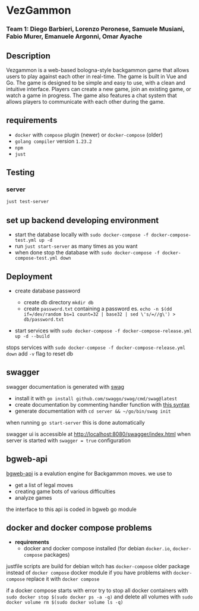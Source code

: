 # VezGammon
### Team 1: Diego Barbieri, Lorenzo Peronese, Samuele Musiani, Fabio Murer, Emanuele Argonni, Omar Ayache 
## Description

Vezgammon is a web-based bologna-style backgammon game that allows users to play against each other in real-time. The game is built in Vue and Go. The game is designed to be simple and easy to use, with a clean and intuitive interface. Players can create a new game, join an existing game, or watch a game in progress. The game also features a chat system that allows players to communicate with each other during the game.


## requirements

- `docker` with `compose` plugin (newer) or  `docker-compose` (older)
- `golang compiler` version `1.23.2`
- `npm`
- `just`

## Testing 

### server 

```bash
just test-server
```

## set up backend developing environment

- start the database locally with `sudo docker-compose -f docker-compose-test.yml up -d`
- run `just start-server` as many times as you want
- when done stop the database with `sudo docker-compose -f docker-compose-test.yml down`


## Deployment

- create database password
    - create db directory `mkdir db`
    - create `password.txt` containing a password es. `echo -n $(dd if=/dev/random bs=1 count=32 | base32 | sed \'s/=//g\') > db/password.txt` 

- start services with `sudo docker-compose -f docker-compose-release.yml up -d --build`

stops services with `sudo docker-compose -f docker-compose-release.yml down` add `-v` flag to reset db

## swagger

swagger documentation is generated with [swag](https://github.com/swaggo/swag)

- install it with `go install github.com/swaggo/swag/cmd/swag@latest`
- create documentation by commenting handler function with [this syntax](https://github.com/swaggo/swag?tab=readme-ov-file#declarative-comments-format)
- generate documentation with `cd server && ~/go/bin/swag init`

when running `go start-server` this is done automatically

swagger ui is accessible at [http://localhost:8080/swagger/index.html](http://localhost:8080/swagger/index.html) when server is started with `swagger = true` configuration

## bgweb-api

[bgweb-api](https://github.com/foochu/bgweb-api) is a evalution engine for Backgammon moves. we use to
- get a list of legal moves
- creating game bots of various difficulties
- analyze games

the interface to this api is coded in bgweb go module

## docker and docker compose problems

- __requirements__
    - docker and docker compose installed (for debian `docker.io`, `docker-compose` packages)

justfile scripts are build for debian witch has `docker-compose` older package instead of `docker compose` docker module
if you have problems with `docker-compose` replace it with `docker compose`

if a docker compose starts with error try to stop all docker containers with `sudo docker stop $(sudo docker ps -a -q)` and delete all volumes with `sudo docker volume rm $(sudo docker volume ls -q)`